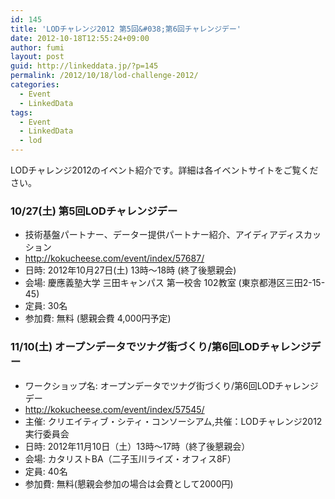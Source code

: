 ```yaml
---
id: 145
title: 'LODチャレンジ2012 第5回&#038;第6回チャレンジデー'
date: 2012-10-18T12:55:24+09:00
author: fumi
layout: post
guid: http://linkeddata.jp/?p=145
permalink: /2012/10/18/lod-challenge-2012/
categories:
  - Event
  - LinkedData
tags:
  - Event
  - LinkedData
  - lod
---
```


LODチャレンジ2012のイベント紹介です。詳細は各イベントサイトをご覧ください。

### 10/27(土) 第5回LODチャレンジデー

  * 技術基盤パートナー、データー提供パートナー紹介、アイディアディスカッション
  * <http://kokucheese.com/event/index/57687/>
  * 日時: 2012年10月27日(土) 13時〜18時 (終了後懇親会)
  * 会場: 慶應義塾大学 三田キャンパス 第一校舎 102教室 (東京都港区三田2-15-45)
  * 定員: 30名
  * 参加費: 無料 (懇親会費 4,000円予定)

### 11/10(土) オープンデータでツナグ街づくり/第6回LODチャレンジデー

  * ワークショップ名: オープンデータでツナグ街づくり/第6回LODチャレンジデー
  * <http://kokucheese.com/event/index/57545/>
  * 主催: クリエイティブ・シティ・コンソーシアム,共催：LODチャレンジ2012実行委員会
  * 日時: 2012年11月10日（土）13時～17時（終了後懇親会）
  * 会場: カタリストBA（二子玉川ライズ・オフィス8F）
  * 定員: 40名
  * 参加費: 無料(懇親会参加の場合は会費として2000円)
